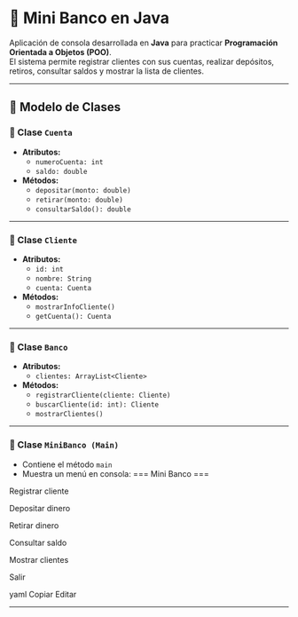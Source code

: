 # 🏦 Mini Banco en Java

Aplicación de consola desarrollada en **Java** para practicar **Programación Orientada a Objetos (POO)**.  
El sistema permite registrar clientes con sus cuentas, realizar depósitos, retiros, consultar saldos y mostrar la lista de clientes.

---

## 🧩 Modelo de Clases

### 🔹 Clase `Cuenta`
- **Atributos:**
  - `numeroCuenta: int`
  - `saldo: double`
- **Métodos:**
  - `depositar(monto: double)`
  - `retirar(monto: double)`
  - `consultarSaldo(): double`

---

### 🔹 Clase `Cliente`
- **Atributos:**
  - `id: int`
  - `nombre: String`
  - `cuenta: Cuenta`
- **Métodos:**
  - `mostrarInfoCliente()`
  - `getCuenta(): Cuenta`

---

### 🔹 Clase `Banco`
- **Atributos:**
  - `clientes: ArrayList<Cliente>`
- **Métodos:**
  - `registrarCliente(cliente: Cliente)`
  - `buscarCliente(id: int): Cliente`
  - `mostrarClientes()`

---

### 🔹 Clase `MiniBanco (Main)`
- Contiene el método `main`  
- Muestra un menú en consola:
=== Mini Banco ===

Registrar cliente

Depositar dinero

Retirar dinero

Consultar saldo

Mostrar clientes

Salir

yaml
Copiar
Editar

---
